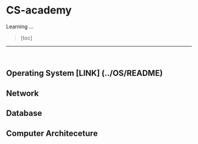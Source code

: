 # CS-academy





Learning ...

> [toc]
>
> 



--------

<br>

## Operating System [LINK] (../OS/README)







## Network





## Database





## Computer Architeceture



